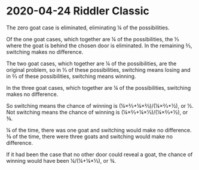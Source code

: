 2020-04-24 Riddler Classic
==========================
The zero goat case is eliminated, eliminating ¼ of the possibilities.

Of the one goat cases, which together are ¼ of the possibilities, the ⅓
where the goat is behind the chosen door is eliminated.  In the remaining
⅔, switching makes no difference.

The two goat cases, which together are ¼ of the possibilities, are the
original problem, so in ⅓ of these possibilities, switching means losing
and in ⅔ of these possibilities, switching means winning.

In the three goat cases, which together are ¼ of the possibilities, switching
makes no difference.

So switching means the chance of winning is (¼×⅔+¼×⅔)/(¼×⅔+½), or ½.
Not switching means the chance of winning is (¼×⅔+¼×⅓)/(¼×⅔+½), or ⅜.

¼ of the time, there was one goat and switching would make no difference.
⅜ of the time, there were three goats and switching would make no difference.

If it had been the case that no other door could reveal a goat, the chance of
winning would have been ¼/(¼+¼×⅓), or ¾.
